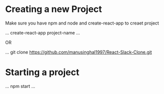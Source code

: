 # Creating a new Project
Make sure you have npm and node and create-react-app to creaet project

...
create-react-app project-name
...


OR


...
git clone https://github.com/manusinghal1997/React-Slack-Clone.git



# Starting a project
...
npm start
...